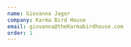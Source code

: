 ```yaml
---
name: Giovanna Jager
company: Karma Bird House
email: giovanna@theKarmabirdhouse.com
order: 1
---
```


